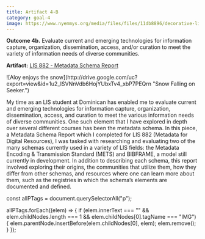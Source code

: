 ```yaml
---
title: Artifact 4-B
category: goal-4
image: https://www.nyemmys.org/media/files/files/11db8896/decorative-line-break-29.png
---
```


**Outcome 4b.** Evaluate current and emerging technologies for information capture, organization, dissemination, access, and/or curation to meet the variety of information needs of diverse communities.

**Artifact:** [LIS 882 - Metadata Schema Report](https://docs.google.com/document/d/1VWxgiEC2LVWGewMiJpzoTSq3iAXqwbublc36B7EfKZE/edit?usp=sharing)

<div class="image-right" markdown="1">
![Aloy enjoys the snow](http://drive.google.com/uc?export=view&id=1u2_ISVNnVdb6HojYUbxTv4_xbP7PEQrn "Snow Falling on Seeker.")
</div>

My time as an LIS student at Dominican has enabled me to evaluate current and emerging technologies for information capture, organization, dissemination, access, and curation to meet the various information needs of diverse communities. One such element that I have explored in depth over several different courses has been the metadata schema. In this piece, a Metadata Schema Report which I completed for LIS 882 (Metadata for Digital Resources), I was tasked with researching and evaluating two of the many schemas currently used in a variety of LIS fields: the Metadata Encoding & Transmission Standard (METS) and BIBFRAME, a model still currently in development. In addition to describing each schema, this report involved exploring their origins, the communities that utilize them, how they differ from other schemas, and resources where one can learn more about them, such as the registries in which the schema’s elements are documented and defined.

const allPTags = document.querySelectorAll("p");

allPTags.forEach((elem) => {
    if (elem.innerText === "" && elem.childNodes.length === 1 && elem.childNodes[0].tagName === "IMG") {
        elem.parentNode.insertBefore(elem.childNodes[0], elem);
        elem.remove();
    }
});